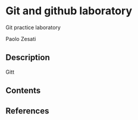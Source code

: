 # Git and github laboratory

Git practice laboratory

Paolo Zesati

## Description
Gitt

## Contents

## References
